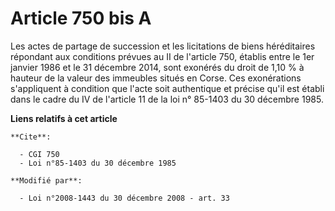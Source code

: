 # Article 750 bis A

Les actes de partage de succession et les licitations de biens héréditaires répondant aux conditions prévues au II de
l'article 750, établis entre le 1er janvier 1986 et le 31 décembre 2014, sont exonérés du droit de 1,10 % à hauteur de la
valeur des immeubles situés en Corse. Ces exonérations s'appliquent à condition que l'acte soit authentique et précise qu'il
est établi dans le cadre du IV de l'article 11 de la loi n° 85-1403 du 30 décembre 1985.

**Liens relatifs à cet article**

	**Cite**:

	  - CGI 750
	  - Loi n°85-1403 du 30 décembre 1985

	**Modifié par**:

	  - Loi n°2008-1443 du 30 décembre 2008 - art. 33
